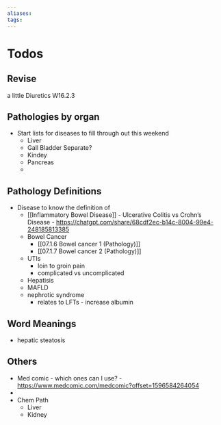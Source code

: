 ```yaml
---
aliases: 
tags: 
---
```


# Todos
## Revise 
a little Diuretics W16.2.3
## Pathologies by organ
- Start lists for diseases to fill through out this weekend
	- Liver
	- Gall Bladder Separate?
	- Kindey
	- Pancreas
	- 
## Pathology Definitions
- Disease to know the definition of
	- [[Inflammatory Bowel Disease]] - Ulcerative Colitis vs Crohn’s Disease - https://chatgpt.com/share/68cdf2ec-b14c-8004-99e4-248185813385
	- Bowel Cancer
		- [[07.1.6 Bowel cancer 1 (Pathology)]]
		- [[07.1.7 Bowel cancer 2 (Pathology)]]
	- UTIs
		- loin to groin pain
		- complicated vs uncomplicated
	- Hepatisis
	- MAFLD
	- nephrotic syndrome
		- relates to LFTs - increase albumin

## Word Meanings
- hepatic steatosis

## Others
- Med comic - which ones can I use? - https://www.medcomic.com/medcomic?offset=1596584264054
- 
- Chem Path
	- Liver
	- Kidney
